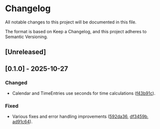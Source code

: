 # Changelog

All notable changes to this project will be documented in this file.

The format is based on Keep a Changelog, and this project adheres to Semantic Versioning.

## [Unreleased]

## [0.1.0] - 2025-10-27

### Changed
- Calendar and TimeEntries use seconds for time calculations ([f43b91c](https://git.reinemuth.pt/PeopleAndPixel/peopleandpixel/commit/f43b91c)).

### Fixed
- Various fixes and error handling improvements ([592da36](https://git.reinemuth.pt/PeopleAndPixel/peopleandpixel/commit/592da36), [df3459b](https://git.reinemuth.pt/PeopleAndPixel/peopleandpixel/commit/df3459b), [ad91c64](https://git.reinemuth.pt/PeopleAndPixel/peopleandpixel/commit/ad91c64)).

<!-- Notes
Version inference: No existing tags were found; establishing initial version 0.1.0. The highest-impact recent change was a user-facing behavior change (time unit handling), so the initial cut is considered a minor release boundary. If you later tag this version, use: v0.1.0.
-->
